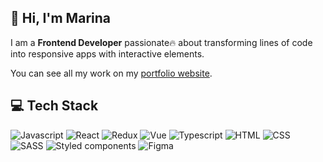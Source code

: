## 👋 Hi, I'm Marina

I am a <strong>Frontend Developer</strong> passionate🔥 about transforming lines of code into responsive apps with interactive elements.

You can see all my work on my [portfolio website](https://maringr.github.io/portfolio/).


## 💻️ Tech Stack
![Javascript](https://img.shields.io/badge/JAVASCRIPT-000?style=for-the-badge&logo=JavaScript&logoColor=yellow)
![React](https://img.shields.io/badge/React-000?style=for-the-badge&logo=React)
![Redux](https://img.shields.io/badge/Redux-000?style=for-the-badge&logo=Redux&logoColor=violet)
![Vue](https://img.shields.io/badge/Vue-000?style=for-the-badge&logo=vue.js)
![Typescript](https://img.shields.io/badge/Typescript-000?style=for-the-badge&logo=typescript)
![HTML](https://img.shields.io/badge/HTML-000?style=for-the-badge&logo=html&logoColor=red)
![CSS](https://img.shields.io/badge/CSS-000?style=for-the-badge&logo=Css&logoColor=blue)
![SASS](https://img.shields.io/badge/Sass-000?style=for-the-badge&logo=sass)
![Styled components](https://img.shields.io/badge/STYLED_COMPONENTS-000?style=for-the-badge&logo=Styled-components)
![Figma](https://img.shields.io/badge/Figma-000?style=for-the-badge&logo=figma)
